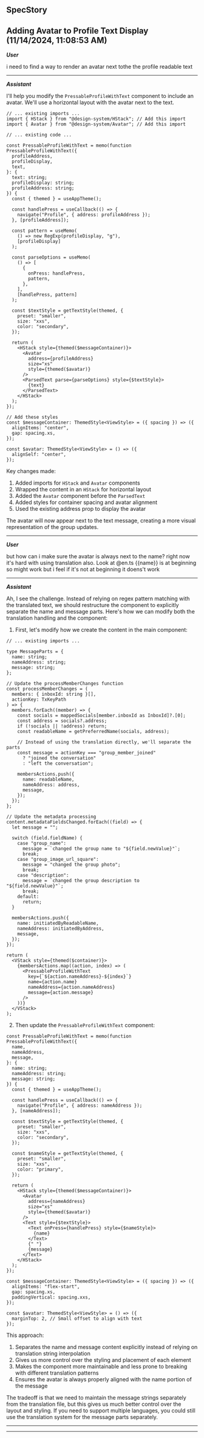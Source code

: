 ## SpecStory

## Adding Avatar to Profile Text Display (11/14/2024, 11:08:53 AM)

_**User**_

i need to find a way to render an avatar next tothe the profile readable text

---

_**Assistant**_

I'll help you modify the `PressableProfileWithText` component to include an avatar. We'll use a horizontal layout with the avatar next to the text.

```typescript:components/Chat/ChatGroupUpdatedMessage.tsx
// ... existing imports ...
import { HStack } from "@design-system/HStack"; // Add this import
import { Avatar } from "@design-system/Avatar"; // Add this import

// ... existing code ...

const PressableProfileWithText = memo(function PressableProfileWithText({
  profileAddress,
  profileDisplay,
  text,
}: {
  text: string;
  profileDisplay: string;
  profileAddress: string;
}) {
  const { themed } = useAppTheme();
  
  const handlePress = useCallback(() => {
    navigate("Profile", { address: profileAddress });
  }, [profileAddress]);

  const pattern = useMemo(
    () => new RegExp(profileDisplay, "g"),
    [profileDisplay]
  );

  const parseOptions = useMemo(
    () => [
      {
        onPress: handlePress,
        pattern,
      },
    ],
    [handlePress, pattern]
  );

  const $textStyle = getTextStyle(themed, {
    preset: "smaller",
    size: "xxs",
    color: "secondary",
  });

  return (
    <HStack style={themed($messageContainer)}>
      <Avatar 
        address={profileAddress} 
        size="xs" 
        style={themed($avatar)}
      />
      <ParsedText parse={parseOptions} style={$textStyle}>
        {text}
      </ParsedText>
    </HStack>
  );
});

// Add these styles
const $messageContainer: ThemedStyle<ViewStyle> = ({ spacing }) => ({
  alignItems: "center",
  gap: spacing.xs,
});

const $avatar: ThemedStyle<ViewStyle> = () => ({
  alignSelf: "center",
});
```

Key changes made:
1. Added imports for `HStack` and `Avatar` components
2. Wrapped the content in an `HStack` for horizontal layout
3. Added the `Avatar` component before the `ParsedText`
4. Added styles for container spacing and avatar alignment
5. Used the existing address prop to display the avatar

The avatar will now appear next to the text message, creating a more visual representation of the group updates.

---

_**User**_

but how can i make sure the avatar is always next to the name? right now it's hard with using translation also. Look at @en.ts {{name}} is at beginning so might work but i feel if it's not at beginning it doens't work

---

_**Assistant**_

Ah, I see the challenge. Instead of relying on regex pattern matching with the translated text, we should restructure the component to explicitly separate the name and message parts. Here's how we can modify both the translation handling and the component:

1. First, let's modify how we create the content in the main component:

```typescript:components/Chat/ChatGroupUpdatedMessage.tsx
// ... existing imports ...

type MessageParts = {
  name: string;
  nameAddress: string;
  message: string;
};

// Update the processMemberChanges function
const processMemberChanges = (
  members: { inboxId: string }[],
  actionKey: TxKeyPath
) => {
  members.forEach((member) => {
    const socials = mappedSocials[member.inboxId as InboxId]?.[0];
    const address = socials?.address;
    if (!socials || !address) return;
    const readableName = getPreferredName(socials, address);
    
    // Instead of using the translation directly, we'll separate the parts
    const message = actionKey === "group_member_joined" 
      ? "joined the conversation"
      : "left the conversation";

    membersActions.push({
      name: readableName,
      nameAddress: address,
      message,
    });
  });
};

// Update the metadata processing
content.metadataFieldsChanged.forEach((field) => {
  let message = "";
  
  switch (field.fieldName) {
    case "group_name":
      message = `changed the group name to "${field.newValue}"`;
      break;
    case "group_image_url_square":
      message = "changed the group photo";
      break;
    case "description":
      message = `changed the group description to "${field.newValue}"`;
      break;
    default:
      return;
  }

  membersActions.push({
    name: initiatedByReadableName,
    nameAddress: initiatedByAddress,
    message,
  });
});

return (
  <VStack style={themed($container)}>
    {membersActions.map((action, index) => (
      <PressableProfileWithText
        key={`${action.nameAddress}-${index}`}
        name={action.name}
        nameAddress={action.nameAddress}
        message={action.message}
      />
    ))}
  </VStack>
);
```

2. Then update the `PressableProfileWithText` component:

```typescript:components/Chat/ChatGroupUpdatedMessage.tsx
const PressableProfileWithText = memo(function PressableProfileWithText({
  name,
  nameAddress,
  message,
}: {
  name: string;
  nameAddress: string;
  message: string;
}) {
  const { themed } = useAppTheme();
  
  const handlePress = useCallback(() => {
    navigate("Profile", { address: nameAddress });
  }, [nameAddress]);

  const $textStyle = getTextStyle(themed, {
    preset: "smaller",
    size: "xxs",
    color: "secondary",
  });

  const $nameStyle = getTextStyle(themed, {
    preset: "smaller",
    size: "xxs",
    color: "primary",
  });

  return (
    <HStack style={themed($messageContainer)}>
      <Avatar 
        address={nameAddress} 
        size="xs" 
        style={themed($avatar)}
      />
      <Text style={$textStyle}>
        <Text onPress={handlePress} style={$nameStyle}>
          {name}
        </Text>
        {" "}
        {message}
      </Text>
    </HStack>
  );
});

const $messageContainer: ThemedStyle<ViewStyle> = ({ spacing }) => ({
  alignItems: "flex-start",
  gap: spacing.xs,
  paddingVertical: spacing.xxs,
});

const $avatar: ThemedStyle<ViewStyle> = () => ({
  marginTop: 2, // Small offset to align with text
});
```

This approach:
1. Separates the name and message content explicitly instead of relying on translation string interpolation
2. Gives us more control over the styling and placement of each element
3. Makes the component more maintainable and less prone to breaking with different translation patterns
4. Ensures the avatar is always properly aligned with the name portion of the message

The tradeoff is that we need to maintain the message strings separately from the translation file, but this gives us much better control over the layout and styling. If you need to support multiple languages, you could still use the translation system for the message parts separately.

---



---

